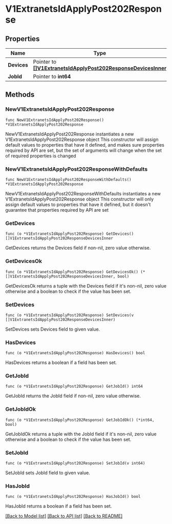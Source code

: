 # V1ExtranetsIdApplyPost202Response

## Properties

Name | Type | Description | Notes
------------ | ------------- | ------------- | -------------
**Devices** | Pointer to [**[]V1ExtranetsIdApplyPost202ResponseDevicesInner**](V1ExtranetsIdApplyPost202ResponseDevicesInner.md) |  | [optional] 
**JobId** | Pointer to **int64** |  | [optional] 

## Methods

### NewV1ExtranetsIdApplyPost202Response

`func NewV1ExtranetsIdApplyPost202Response() *V1ExtranetsIdApplyPost202Response`

NewV1ExtranetsIdApplyPost202Response instantiates a new V1ExtranetsIdApplyPost202Response object
This constructor will assign default values to properties that have it defined,
and makes sure properties required by API are set, but the set of arguments
will change when the set of required properties is changed

### NewV1ExtranetsIdApplyPost202ResponseWithDefaults

`func NewV1ExtranetsIdApplyPost202ResponseWithDefaults() *V1ExtranetsIdApplyPost202Response`

NewV1ExtranetsIdApplyPost202ResponseWithDefaults instantiates a new V1ExtranetsIdApplyPost202Response object
This constructor will only assign default values to properties that have it defined,
but it doesn't guarantee that properties required by API are set

### GetDevices

`func (o *V1ExtranetsIdApplyPost202Response) GetDevices() []V1ExtranetsIdApplyPost202ResponseDevicesInner`

GetDevices returns the Devices field if non-nil, zero value otherwise.

### GetDevicesOk

`func (o *V1ExtranetsIdApplyPost202Response) GetDevicesOk() (*[]V1ExtranetsIdApplyPost202ResponseDevicesInner, bool)`

GetDevicesOk returns a tuple with the Devices field if it's non-nil, zero value otherwise
and a boolean to check if the value has been set.

### SetDevices

`func (o *V1ExtranetsIdApplyPost202Response) SetDevices(v []V1ExtranetsIdApplyPost202ResponseDevicesInner)`

SetDevices sets Devices field to given value.

### HasDevices

`func (o *V1ExtranetsIdApplyPost202Response) HasDevices() bool`

HasDevices returns a boolean if a field has been set.

### GetJobId

`func (o *V1ExtranetsIdApplyPost202Response) GetJobId() int64`

GetJobId returns the JobId field if non-nil, zero value otherwise.

### GetJobIdOk

`func (o *V1ExtranetsIdApplyPost202Response) GetJobIdOk() (*int64, bool)`

GetJobIdOk returns a tuple with the JobId field if it's non-nil, zero value otherwise
and a boolean to check if the value has been set.

### SetJobId

`func (o *V1ExtranetsIdApplyPost202Response) SetJobId(v int64)`

SetJobId sets JobId field to given value.

### HasJobId

`func (o *V1ExtranetsIdApplyPost202Response) HasJobId() bool`

HasJobId returns a boolean if a field has been set.


[[Back to Model list]](../README.md#documentation-for-models) [[Back to API list]](../README.md#documentation-for-api-endpoints) [[Back to README]](../README.md)


